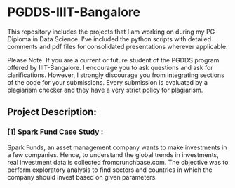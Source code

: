 # PGDDS-IIIT-Bangalore

This repository includes the projects that I am working on during my PG Diploma in Data Science. I've included the python scripts with detailed comments and pdf files for consolidated presentations wherever applicable. 

Please Note: If you are a current or future student of the PGDDS program offered by IIIT-Bangalore. I encourage you to ask questions and ask for clarifications. However, I strongly discourage you from integrating sections of the code for your submissions. Every submission is evaluated by a plagiarism checker and they have a very strict policy for plagiarism.

## Project Description:

### [1] Spark Fund Case Study : 
Spark Funds, an asset management company wants to make investments in a few companies. Hence, to understand the global trends in investments, real investment data is collected fromcrunchbase.com. The objective was to perform exploratory analysis to find sectors and countries in which the company should invest based on given parameters.
